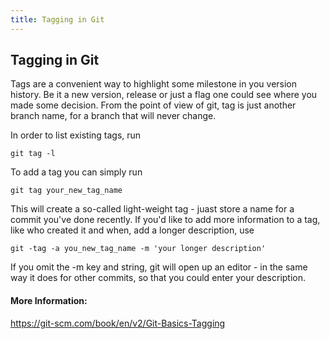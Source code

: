 ```yaml
---
title: Tagging in Git
---
```

## Tagging in Git

Tags are a convenient way to highlight some milestone in you version history. Be it a new version, release or just a flag one could see where you made some decision. From the point of view of git, tag is just another branch name, for a branch that will never change.

In order to list existing tags, run
```
git tag -l
```
To add a tag you can simply run
```
git tag your_new_tag_name
```
This will create a so-called light-weight tag - juast store a name for a commit you've done recently. If you'd like to add more information to a tag, like who created it and when, add a longer description, use
```
git -tag -a you_new_tag_name -m 'your longer description'
```
If you omit the -m key and string, git will open up an editor - in the same way it does for other commits, so that you could enter your description.
#### More Information:
https://git-scm.com/book/en/v2/Git-Basics-Tagging


